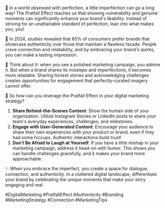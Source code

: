 🌟 In a world obsessed with perfection, a little imperfection can go a long way! The Pratfall Effect teaches us that showing vulnerability and genuine moments can significantly enhance your brand's likability. Instead of striving for an unattainable standard of perfection, lean into what makes you, you!

🙌 In 2024, studies revealed that 65% of consumers prefer brands that showcase authenticity over those that maintain a flawless facade. People crave connection and relatability, and by embracing your brand's quirks, you can make a lasting impression. 

💬 Think about it: when you see a polished marketing campaign, you admire it. But when a brand shares its missteps and imperfections, it becomes more relatable. Sharing honest stories and acknowledging challenges creates opportunities for engagement that perfectly-curated imagery cannot offer. 

🔑 So how can you leverage the Pratfall Effect in your digital marketing strategy? 
1. **Share Behind-the-Scenes Content**: Show the human side of your organization. Utilize Instagram Stories or LinkedIn posts to share your team's everyday experiences, challenges, and milestones. 
2. **Engage with User-Generated Content**: Encourage your audience to share their own experiences with your product or brand, even if they had some hiccups. Authentic interactions build trust! 
3. **Don’t Be Afraid to Laugh at Yourself**: If you have a little mishap in your marketing campaign, address it head-on with humor. This shows you can handle challenges gracefully, and it makes your brand more approachable.

✨ When you embrace the imperfect, you create a space for dialogue, connection, and authenticity. In a cluttered digital landscape, differentiate your brand by celebrating the unique moments that make your story engaging and real. 

#DigitalMarketing #PratfallEffect #Authenticity #Branding #MarketingStrategy #Connection #MarketingTips